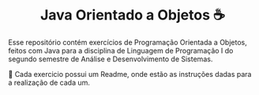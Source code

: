 <h1 align="center"> Java Orientado a Objetos ☕</h1>

Esse repositório contém exercícios de Programação Orientada a Objetos, feitos com Java para a disciplina de Linguagem de Programação I do segundo semestre de Análise e Desenvolvimento de Sistemas.

📝 Cada exercicio possui um Readme, onde estão as instruções dadas para a realização de cada um.